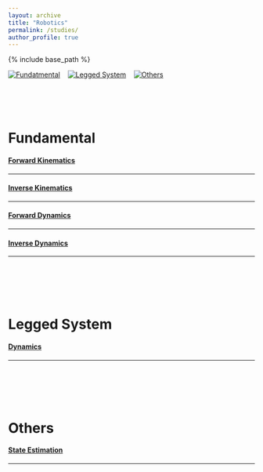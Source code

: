 ```yaml
---
layout: archive
title: "Robotics"
permalink: /studies/
author_profile: true
---
```


{% include base_path %}


[![Fundatmental](https://img.shields.io/badge/Fundamental-EBEBEB?style=flat-square)](#fundamental)&nbsp;&nbsp;&nbsp;&nbsp;[![Legged System](https://img.shields.io/badge/Lagged_System-EBEBEB?style=flat-square)](#legged-system)&nbsp;&nbsp;&nbsp;&nbsp;[![Others](https://img.shields.io/badge/Others-EBEBEB?style=flat-square)](#ohters)

<br/>
<br/>
<br/>

# Fundamental
#### [Forward Kinematics](./coming_soon.md)   
---
#### [Inverse Kinematics](./coming_soon.md)   
---
#### [Forward Dynamics](./coming_soon.md)   
---
#### [Inverse Dynamics](./coming_soon.md)
---   

<br/>
<br/>
<br/>
<br/>

# Legged System
#### [Dynamics](./coming_soon.md)   
---
<br/>
<br/>
<br/>
<br/>

# Others
#### [State Estimation](./coming_soon.md)   
---